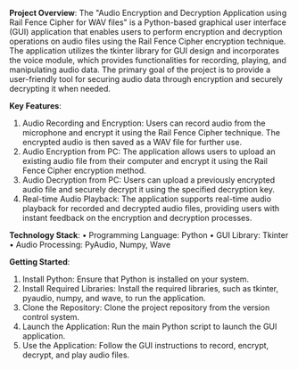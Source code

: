 **Project Overview**: The "Audio Encryption and Decryption Application using Rail Fence Cipher for WAV files" is a Python-based graphical user interface (GUI) application that enables users to perform encryption and decryption operations on audio files using the Rail Fence Cipher encryption technique. The application utilizes the tkinter library for GUI design and incorporates the voice module, which provides functionalities for recording, playing, and manipulating audio data. The primary goal of the project is to provide a user-friendly tool for securing audio data through encryption and securely decrypting it when needed.

**Key Features**:
1.	Audio Recording and Encryption: Users can record audio from the microphone and encrypt it using the Rail Fence Cipher technique. The encrypted audio is then saved as a WAV file for further use.
2.	Audio Encryption from PC: The application allows users to upload an existing audio file from their computer and encrypt it using the Rail Fence Cipher encryption method.
3.	Audio Decryption from PC: Users can upload a previously encrypted audio file and securely decrypt it using the specified decryption key.
4.	Real-time Audio Playback: The application supports real-time audio playback for recorded and decrypted audio files, providing users with instant feedback on the encryption and decryption processes.

**Technology Stack**:
•	Programming Language: Python
•	GUI Library: Tkinter
•	Audio Processing: PyAudio, Numpy, Wave

**Getting Started**:
1.	Install Python: Ensure that Python is installed on your system.
2.	Install Required Libraries: Install the required libraries, such as tkinter, pyaudio, numpy, and wave, to run the application.
3.	Clone the Repository: Clone the project repository from the version control system.
4.	Launch the Application: Run the main Python script to launch the GUI application.
5.	Use the Application: Follow the GUI instructions to record, encrypt, decrypt, and play audio files.

